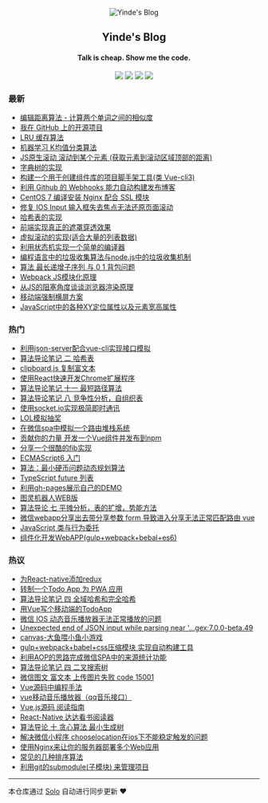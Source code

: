 <p align="center"><img alt="Yinde's  Blog" src="https://avatars1.githubusercontent.com/u/23502338?v=4"></p><h2 align="center">
Yinde's  Blog
</h2>

<h4 align="center">Talk is cheap. Show me the code.</h4>
<p align="center"><a title="Yinde's  Blog" target="_blank" href="https://github.com/zhangzhengyi12/solo-blog"><img src="https://img.shields.io/github/last-commit/zhangzhengyi12/solo-blog.svg?style=flat-square&color=FF9900"></a>
<a title="GitHub repo size in bytes" target="_blank" href="https://github.com/zhangzhengyi12/solo-blog"><img src="https://img.shields.io/github/repo-size/zhangzhengyi12/solo-blog.svg?style=flat-square"></a>
<a title="Solo Version" target="_blank" href="https://github.com/b3log/solo/releases"><img src="https://img.shields.io/badge/solo-3.6.4-f1e05a.svg?style=flat-square&color=blueviolet"></a>
<a title="Hits" target="_blank" href="https://github.com/b3log/hits"><img src="https://hits.b3log.org/zhangzhengyi12/solo-blog.svg"></a></p>

### 最新

* [编辑距离算法 - 计算两个单词之间的相似度](https://blog.yinode.tech/articles/2019/09/10/1568087483677.html)
* [我在 GitHub 上的开源项目](https://blog.yinode.tech/my-github-repos)
* [LRU 缓存算法 ](https://blog.yinode.tech/articles/2019/09/06/1567751007304.html)
* [机器学习 K均值分类算法](https://blog.yinode.tech/articles/2019/09/06/1567750946865.html)
* [JS原生滚动 滚动到某个元素 (获取元素到滚动区域顶部的距离)](https://blog.yinode.tech/articles/2019/09/06/1567749034413.html)
* [字典树的实现](https://blog.yinode.tech/articles/2019/08/09/1567739709922.html)
* [构建一个用于创建组件库的项目脚手架工具(类 Vue-cli3)](https://blog.yinode.tech/articles/2019/07/09/1567739718744.html)
* [利用 Github 的 Webhooks 能力自动构建发布博客](https://blog.yinode.tech/articles/2019/06/24/1567739722748.html)
* [CentOS 7 编译安装 Nginx 配合 SSL 模块](https://blog.yinode.tech/articles/2019/06/20/1567739721086.html)
* [修复 IOS Input 输入框失去焦点无法还原页面滚动](https://blog.yinode.tech/articles/2019/06/13/1567739688277.html)
* [哈希表的实现](https://blog.yinode.tech/articles/2019/04/21/1567739698258.html)
* [前端实现真正的遮罩穿透效果](https://blog.yinode.tech/articles/2019/04/14/1567739716985.html)
* [虚拟滚动的实现(适合大量的列表数据)](https://blog.yinode.tech/articles/2019/04/08/1567739693051.html)
* [利用状态机实现一个简单的编译器](https://blog.yinode.tech/articles/2019/03/31/1567739711055.html)
* [编程语言中的垃圾收集算法与node.js中的垃圾收集机制](https://blog.yinode.tech/articles/2019/03/21/1567739698612.html)
* [算法 最长递增子序列 与 0 1 背包问题](https://blog.yinode.tech/articles/2019/03/09/1567739712780.html)
* [Webpack JS模块化原理](https://blog.yinode.tech/articles/2019/03/01/1567739702120.html)
* [从JS的阻塞角度谈谈浏览器渲染原理](https://blog.yinode.tech/articles/2019/01/30/1567739691731.html)
* [移动端强制横屏方案](https://blog.yinode.tech/articles/2019/01/25/1567739690533.html)
* [JavaScript中的各种XY定位属性以及元素宽高属性](https://blog.yinode.tech/articles/2019/01/21/1567739719667.html)

### 热门

* [利用json-server配合vue-cli实现接口模拟](https://blog.yinode.tech/articles/2017/08/13/1567739707620.html)
* [算法导论笔记 二 哈希表](https://blog.yinode.tech/articles/2018/06/18/1567739710701.html)
* [clipboard.js 复制富文本](https://blog.yinode.tech/articles/2018/12/01/1567739703595.html)
* [使用React快速开发Chrome扩展程序](https://blog.yinode.tech/articles/2018/04/29/1567739706085.html)
* [算法导论笔记 十一 最短路径算法](https://blog.yinode.tech/articles/2018/08/31/1567739713632.html)
* [算法导论笔记 八 竞争性分析，自组织表](https://blog.yinode.tech/articles/2018/07/29/1567739718438.html)
* [使用socket.io实现极简即时通讯](https://blog.yinode.tech/articles/2017/09/02/1567739695298.html)
* [LOL模拟抽奖](https://blog.yinode.tech/articles/2017/07/30/1567739708398.html)
* [在微信spa中模拟一个路由堆栈系统](https://blog.yinode.tech/articles/2018/10/14/1567739716016.html)
* [贡献你的力量 开发一个Vue组件并发布到npm](https://blog.yinode.tech/articles/2018/10/28/1567739705234.html)
* [分享一个很酷的fib实现](https://blog.yinode.tech/articles/2018/10/04/1567739706446.html)
* [ECMAScript6 入门](https://blog.yinode.tech/articles/2017/06/15/1567739685724.html)
* [算法：最小硬币问题动态规划算法](https://blog.yinode.tech/articles/2018/10/12/1567739686332.html)
* [TypeScript future 列表](https://blog.yinode.tech/articles/2018/01/05/1567739686890.html)
* [利用gh-pages展示自己的DEMO](https://blog.yinode.tech/articles/2017/06/15/1567739687435.html)
* [图灵机器人WEB版](https://blog.yinode.tech/articles/2017/08/02/1567739687947.html)
* [算法导论 七 平摊分析，表的扩增，势能方法](https://blog.yinode.tech/articles/2018/07/21/1567739689807.html)
* [微信webapp分享出去带分享参数 form 导致进入分享无法正常匹配路由 vue](https://blog.yinode.tech/articles/2018/10/02/1567739690259.html)
* [JavaScript 类与行为委托](https://blog.yinode.tech/articles/2017/06/14/1567739690783.html)
* [组件化开发WebAPP(gulp+webpack+bebal+es6)](https://blog.yinode.tech/articles/2017/07/08/1567739691232.html)

### 热议

* [为React-native添加redux](https://blog.yinode.tech/articles/2018/02/26/1567739688783.html)
* [转制一个Todo App 为 PWA 应用](https://blog.yinode.tech/articles/2018/01/10/1567739689324.html)
* [算法导论笔记 四 全域哈希和完全哈希](https://blog.yinode.tech/articles/2018/06/20/1567739692223.html)
* [用Vue写个移动端的TodoApp](https://blog.yinode.tech/articles/2017/08/28/1567739692571.html)
* [微信 IOS 动态音乐播放器无法正常播放的问题](https://blog.yinode.tech/articles/2018/10/14/1567739693359.html)
* [Unexpected end of JSON input while parsing near '...gex:7.0.0-beta.49](https://blog.yinode.tech/articles/2018/06/25/1567739693869.html)
* [canvas-大鱼喂小鱼小游戏](https://blog.yinode.tech/articles/2017/12/16/1567739694071.html)
* [gulp+webpack+babel+css压缩模块 实现自动构建工具](https://blog.yinode.tech/articles/2017/07/04/1567739694478.html)
* [利用AOP的思路完成微信SPA中的来源统计功能](https://blog.yinode.tech/articles/2018/11/16/1567739694840.html)
* [算法导论笔记 四 二叉搜索树](https://blog.yinode.tech/articles/2018/06/23/1567739695690.html)
* [微信图文 富文本  上传图片失败 code 15001](https://blog.yinode.tech/articles/2018/12/05/1567739695980.html)
* [Vue源码中编程手法](https://blog.yinode.tech/articles/2018/12/19/1567739696223.html)
* [vue移动音乐播放器（qq音乐接口）](https://blog.yinode.tech/articles/2017/12/16/1567739696472.html)
* [Vue.js源码 阅读指南](https://blog.yinode.tech/articles/2019/01/04/1567739696919.html)
* [React-Native 达达看书阅读器](https://blog.yinode.tech/articles/2018/03/06/1567739697269.html)
* [算法导论 十 贪心算法 最小生成树](https://blog.yinode.tech/articles/2018/08/21/1567739697823.html)
* [解决微信小程序 chooselocation在ios下不能稳定触发的问题](https://blog.yinode.tech/articles/2018/10/02/1567739699109.html)
* [使用Nginx来让你的服务器部署多个Web应用](https://blog.yinode.tech/articles/2018/05/17/1567739699293.html)
* [常见的几种排序算法](https://blog.yinode.tech/articles/2018/05/25/1567739699949.html)
* [利用git的submodule(子模块) 来管理项目](https://blog.yinode.tech/articles/2018/02/13/1567739700229.html)

---

本仓库通过 [Solo](https://github.com/b3log/solo) 自动进行同步更新 ❤️ 